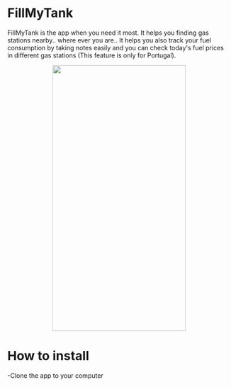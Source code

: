 #  FillMyTank

FillMyTank is the app when you need it most. It helps you finding gas stations nearby.. where ever you are.. It helps you also track your fuel consumption by taking notes easily and you can check today's fuel prices in different gas stations (This feature is only for Portugal). 


<p align="center">
  <img width="300" height="600" src="https://qlaxuw.db.files.1drv.com/y4mLxI_8I6mxbn1XOD5r2it-673-swaihQPhOIHApDTVaaRcVkV8NedHjO4joW3M5V6sVhwWx0L78-hF7_wwuJgkrcqxqt-U0Y0WT6a4JZQVNEePwQBcTjCtCXlUQT5zSuFOEMxkk_bw8OyOK-uCxV0HVPmaNr2_VafsS-d5aTVZ9OLC8bmsi4TYVLQo512EUa3WgVra3aZh23_6mggyhL15g?width=1242&height=2688&cropmode=none">
</p>

# How to install 

-Clone the app to your computer 



